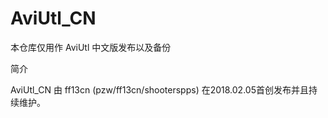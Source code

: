 # AviUtl_CN

本仓库仅用作 AviUtl 中文版发布以及备份

简介

AviUtl_CN 由 ff13cn (pzw/ff13cn/shooterspps) 在2018.02.05首创发布并且持续维护。
